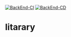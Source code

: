[![BackEnd-CI](https://github.com/dukki-labs/litarary/actions/workflows/%08BackEnd-CI.yml/badge.svg)](https://github.com/dukki-labs/litarary/actions/workflows/%08BackEnd-CI.yml)
[![BackEnd-CD](https://github.com/dukki-labs/litarary/actions/workflows/BackEnd-CD.yml/badge.svg)](https://github.com/dukki-labs/litarary/actions/workflows/BackEnd-CD.yml)

# litarary
